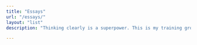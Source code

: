 ```yaml
---
title: "Essays"
url: "/essays/" 
layout: "list"
description: "Thinking clearly is a superpower. This is my training ground."

---
```

